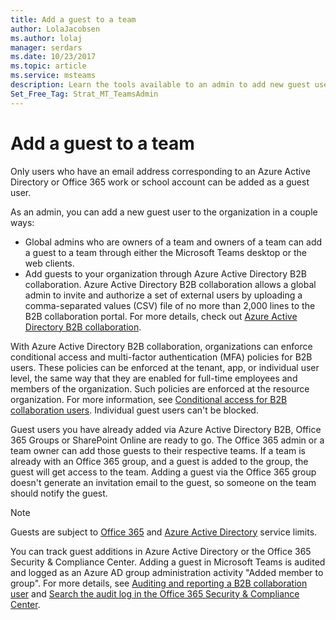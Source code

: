```yaml
---
title: Add a guest to a team
author: LolaJacobsen
ms.author: lolaj
manager: serdars
ms.date: 10/23/2017
ms.topic: article
ms.service: msteams
description: Learn the tools available to an admin to add new guest users to an organization, including the Microsoft Teams desktop and web clients and the Azure Active Directory B2B collaboration portal.
Set_Free_Tag: Strat_MT_TeamsAdmin
---
```


Add a guest to a team
=====================

Only users who have an email address corresponding to an Azure Active Directory or Office 365 work or school account can be added as a guest user.


As an admin, you can add a new guest user to the organization in a couple ways: 
- Global admins who are owners of a team and owners of a team can add a guest to a team through either the Microsoft Teams desktop or the web clients.
- Add guests to your organization through Azure Active Directory B2B collaboration. Azure Active Directory B2B collaboration allows a global admin to invite and authorize a set of external users by uploading a comma-separated values (CSV) file of no more than 2,000 lines to the B2B collaboration portal. For more details, check out [Azure Active Directory B2B collaboration](https://go.microsoft.com/fwlink/p/?linkid=826383).



With Azure Active Directory B2B collaboration, organizations can enforce conditional access and multi-factor authentication (MFA) policies for B2B users. These policies can be enforced at the tenant, app, or individual user level, the same way that they are enabled for full-time employees and members of the organization. Such policies are enforced at the resource organization. For more information, see  [Conditional access for B2B collaboration users](https://go.microsoft.com/fwlink/?linkid=857454). Individual guest users can't be blocked.



Guest users you have already added via Azure Active Directory B2B, Office 365 Groups or SharePoint Online are ready to go. The Office 365 admin or a team owner can add those guests to their respective teams. If a team is already with an Office 365 group, and a guest is added to the group, the guest will get access to the team. Adding a guest via the Office 365 group doesn't generate an invitation email to the guest, so someone on the team should notify the guest.

> [!NOTE]
> Guests are subject to  [Office 365](https://go.microsoft.com/fwlink/p/?linkid=282347) and [Azure Active Directory](https://go.microsoft.com/fwlink/p/?linkid=853019) service limits.



You can track guest additions in Azure Active Directory or the Office 365 Security &amp; Compliance Center. Adding a guest in Microsoft Teams is audited and logged as an Azure AD group administration activity "Added member to group". For more details, see  [Auditing and reporting a B2B collaboration user](https://go.microsoft.com/fwlink/p/?linkid=858884) and [Search the audit log in the Office 365 Security &amp; Compliance Center](https://support.office.com/en-us/article/Search-the-audit-log-in-the-Office-365-Security--Compliance-Center-0d4d0f35-390b-4518-800e-0c7ec95e946c).

